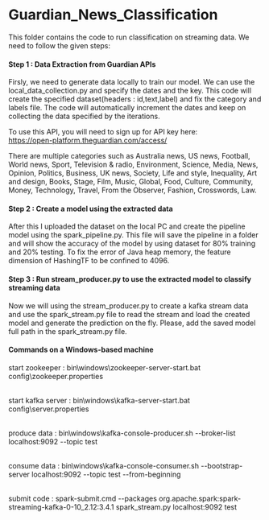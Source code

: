 # Guardian_News_Classification
This folder contains the code to run classification on streaming data.
We need to follow the given steps:

#### Step 1 : Data Extraction from Guardian APIs
Firsly, we need to generate data locally to train our model. We can use the local_data_collection.py and specify the dates and the key. This code will create the specified dataset(headers : id,text,label) and fix the category and labels file. The code will automatically increment the dates and keep on collecting the data specified by the iterations.

To use this API, you will need to sign up for API key here:<br/>
https://open-platform.theguardian.com/access/

There are multiple categories such as Australia news, US news, Football, World news, Sport, Television & radio, Environment, Science, Media, News, Opinion, Politics, Business, UK news, Society, Life and style, Inequality, Art and design, Books, Stage, Film, Music, Global, Food, Culture, Community, Money, Technology, Travel, From the Observer, Fashion, Crosswords, Law.

#### Step 2 : Create a model using the extracted data
After this I uploaded the dataset on the local PC and create the pipeline model using the spark_pipeline.py. This file will save the pipeline in a folder and will show the accuracy of the model by using dataset for 80% training and 20% testing.
To fix the error of Java heap memory, the feature dimension of HashingTF to be confined to 4096.

#### Step 3 : Run stream_producer.py to use the extracted model to classify streaming data
Now we will using the stream_producer.py to create a kafka stream data and use the spark_stream.py file to read the stream and load the created model and generate the prediction on the fly. Please, add the saved model full path in the spark_stream.py file.

#### Commands on a Windows-based machine

start zookeeper : bin\windows\zookeeper-server-start.bat config\zookeeper.properties<br/><br/>

start kafka server : bin\windows\kafka-server-start.bat config\server.properties<br/><br/>

produce data : bin\windows\kafka-console-producer.sh --broker-list localhost:9092 --topic test<br/><br/>

consume data : bin\windows\kafka-console-consumer.sh --bootstrap-server localhost:9092 --topic test --from-beginning<br/><br/>

submit code : spark-submit.cmd --packages org.apache.spark:spark-streaming-kafka-0-10_2.12:3.4.1 spark_stream.py localhost:9092 test<br/><br/>
